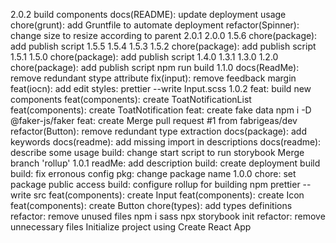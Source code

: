 2.0.2
build components
docs(README): update deployment usage
chore(grunt): add Gruntfile to automate deployment
refactor(Spinner): change size to resize according to parent
2.0.1
2.0.0
1.5.6
chore(package): add publish script
1.5.5
1.5.4
1.5.3
1.5.2
chore(package): add publish script
1.5.1
1.5.0
chore(package): add publish script
1.4.0
1.3.1
1.3.0
1.2.0
chore(package): add publish script
npm run build
1.1.0
docs(ReadMe): remove redundant stype attribute
fix(input): remove feedback margin
feat(iocn): add edit
styles: prettier --write Input.scss
1.0.2
feat: build new components
feat(components): create ToatNotificationList
feat(components): create ToatNotification
feat: create fake data
npm i -D @faker-js/faker
feat: create <Spinner />
Merge pull request #1 from fabrigeas/dev
refactor(Button): remove redundant type extraction
docs(package): add keywords
docs(readme): add missing import in descriptions
docs(readme): describe some usage
build: change start script to run storybook
Merge branch 'rollup'
1.0.1
readMe: add description
build: create deployment build
build: fix erronous config
pkg: change package name
1.0.0
chore: set package public access
build: configure rollup for building
npm prettier --write src
feat(components): create Input
feat(components): create Icon
feat(components): create Button
chore(types): add types definitions
refactor: remove unused files
npm i sass
npx storybook init
refactor: remove unnecessary files
Initialize project using Create React App
